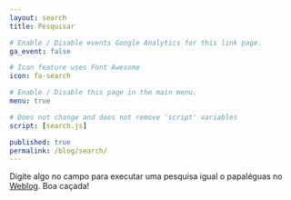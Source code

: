 ```yaml
---
layout: search
title: Pesquisar

# Enable / Disable events Google Analytics for this link page.
ga_event: false

# Icon feature uses Font Awesome
icon: fa-search

# Enable / Disable this page in the main menu.
menu: true

# Does not change and does not remove 'script' variables
script: [search.js]

published: true
permalink: /blog/search/
---
```


Digite algo no campo para executar uma pesquisa igual o papaléguas no [Weblog]({{site.url}}{{site.baseurl}}/blog/). Boa caçada!


